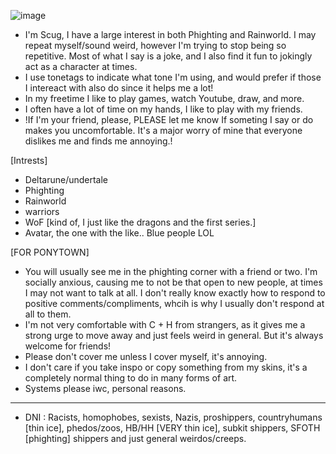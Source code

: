 ![image](https://github.com/Scugspace/Scugspace/assets/174321043/f303292f-9d1c-48d4-9008-805e642a6043)


- I'm Scug, I have a large interest in both Phighting and Rainworld. I may repeat myself/sound weird, however I'm trying to stop being so repetitive. Most of what I say is a joke, and I also find it fun to jokingly act as a character at times.
- I use tonetags to indicate what tone I'm using, and would prefer if those I intereact with also do since it helps me a lot!
-  In my freetime I like to play games, watch Youtube, draw, and more.
-  I often have a lot of time on my hands, I like to play with my friends.
-  !If I'm your friend, please, PLEASE let me know If someting I say or do makes you uncomfortable. It's a major worry of mine that everyone dislikes me and finds me annoying.!

 [Intrests] 
- Deltarune/undertale
- Phighting
- Rainworld
- warriors
- WoF [kind of, I just like the dragons and the first series.]
- Avatar, the one with the like.. Blue people LOL

[FOR PONYTOWN] 
- You will usually see me in the phighting corner with a friend or two. I'm socially anxious, causing me to not be that open to new people, at times I may not want to talk at all. I don't really know exactly how to respond to positive comments/compliments, whcih is why I usually don't respond at all to them.
- I'm not very comfortable with C + H from strangers, as it gives me a strong urge to move away and just feels weird in general. But it's always welcome for friends!
- Please don't cover me unless I cover myself, it's annoying.
- I don't care if you take inspo or copy something from my skins, it's a completely normal thing to do in many forms of art.
- Systems please iwc, personal reasons.
--------------------------------------------------------------------------------------------------------------------------------------------------------


- DNI : Racists, homophobes, sexists, Nazis, proshippers, countryhumans [thin ice], phedos/zoos, HB/HH [VERY thin ice], subkit shippers, SFOTH [phighting] shippers and just general weirdos/creeps. 
<!---
Scugspace/Scugspace is a ✨ special ✨ repository because its `README.md` (this file) appears on your GitHub profile.
You can click the Preview link to take a look at your changes.
--->
